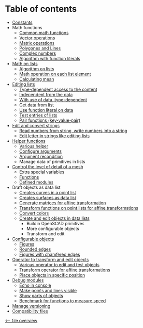 Table of contents
=================

- [Constants](constants.md)
- Math functions
  - [Common math functions](math.md)
  - [Vector operations](math_vector.md)
  - [Matrix operations](math_matrix.md)
  - [Polygones and Lines](math_polygon.md)
  - [Complex numbers](math_complex.md)
  - [Algorithm with function literals](math_function.md)
- [Math on lists](list_math.md)
  - [Algorithm on lists](list_math.md#algorithm-on-lists-)
  - [Math operation on each list element](list_math.md#math-operation-on_each-list-element-)
  - [Calculating mean](list_mean.md)
- [Editing lists](list.md#editing-lists-)
  - [Type-dependent access to the content](list.md#different-type-of-data-)
  - [Independent from the data](list.md#edit-list-independent-from-the-data-)
  - [With use of data, type-dependent](list.md#edit-list-with-use-of-data-depend-on-type-)
  - [Get data from list](list.md#get-data-from-list-)
  - [Use function literal on data](list.md#edit-list-use-function-literal-on-data-)
  - [Test entries of lists](list.md#test-entries-of-lists-)
  - [Pair functions (key-value-pair)](list.md#pair-functions-)
- [Edit and convert strings](string.md)
  - [Read numbers from string, write numbers into a string](string.md#convert-strings-)
  - [Edit letter in strings like editing lists](string.md#edit-letter-in-strings-)
- [Helper functions](helper.md)
  - [Various helper](helper.md#native-helper-functions-)
  - [Configure arguments](helper.md#configure-arguments-)
  - [Argument recondition](helper.md#recondition-arguments-of-functions-)
  - Manage data of primitives in lists
- [Control the level of detail of a mesh](extend.md)
  - [Extra special variables](extend.md#special-variables-)
  - [Functions](extend.md#functions-)
  - [Defined modules](extend.md#defined-modules-)
- Draft objects as data list
  - [Creates curves in a point list](draft_curves.md)
  - [Creates surfaces as data list](draft_surface.md)
  - [Generate matrices for affine transformation](draft_matrix.md)
  - [Transform functions on point lists for affine transformations](draft_transform.md)
  - [Convert colors](color.md)
  - [Create and edit objects in data lists](draft_primitives.md)
    - Buildin OpenSCAD primitives
    - More configurable objects
    - Transform and edit
- [Configurable objects](object.md)
  - [Figures](object.md#figures-)
  - [Rounded edges](object.md#rounded-edges-)
  - [Figures with chamfered edges](object.md#figures-with-chamfered-edges-)
- [Operator to transform and edit objects](operator.md)
  - [Various operator to edit and test objects](operator.md#edit-and-test-objects-)
  - [Transform operator for affine transformations](operator.md#transform-operator-)
  - [Place objects in specific position](operator.md#place-objects-)
- [Debug modules](debug.md)
  - [Echo in console](debug.md#echo-in-console-)
  - [Make points and lines visible](debug.md#make-points-and-lines-visible-)
  - [Show parts of objects](debug.md#show-parts-of-objects-)
  - [Benchmark for functions to measure speed](debug.md#benchmark-function-)
- [Manage versioning](version.md)
- [Compatibility files](antiquity.md)

[<-- file overview](file_overview.md)

